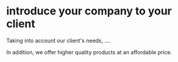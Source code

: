 # introduce your company to your client

Taking into account our client's needs, ....

In addition, we offer higher quality products at an affordable price.
